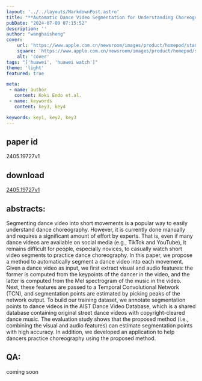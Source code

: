 ```yaml
---
layout: '../../layouts/MarkdownPost.astro'
title: "**Automatic Dance Video Segmentation for Understanding Choreography**"
pubDate: "2024-07-09 07:15:52"
description: ''
author: "wanghaisheng"
cover:
    url: 'https://www.apple.com.cn/newsroom/images/product/homepod/standard/Apple-HomePod-hero-230118_big.jpg.large_2x.jpg'
    square: 'https://www.apple.com.cn/newsroom/images/product/homepod/standard/Apple-HomePod-hero-230118_big.jpg.large_2x.jpg'
    alt: 'cover'
tags: "['huawei', 'huawei watch']" 
theme: 'light'
featured: true

meta:
 - name: author
   content: Koki Endo et.al.
 - name: keywords
   content: key3, key4

keywords: key1, key2, key3
---
```


## paper id
2405.19727v1
## download
[2405.19727v1](http://arxiv.org/abs/2405.19727v1)
## abstracts:
Segmenting dance video into short movements is a popular way to easily understand dance choreography. However, it is currently done manually and requires a significant amount of effort by experts. That is, even if many dance videos are available on social media (e.g., TikTok and YouTube), it remains difficult for people, especially novices, to casually watch short video segments to practice dance choreography. In this paper, we propose a method to automatically segment a dance video into each movement. Given a dance video as input, we first extract visual and audio features: the former is computed from the keypoints of the dancer in the video, and the latter is computed from the Mel spectrogram of the music in the video. Next, these features are passed to a Temporal Convolutional Network (TCN), and segmentation points are estimated by picking peaks of the network output. To build our training dataset, we annotate segmentation points to dance videos in the AIST Dance Video Database, which is a shared database containing original street dance videos with copyright-cleared dance music. The evaluation study shows that the proposed method (i.e., combining the visual and audio features) can estimate segmentation points with high accuracy. In addition, we developed an application to help dancers practice choreography using the proposed method.
## QA:
coming soon

